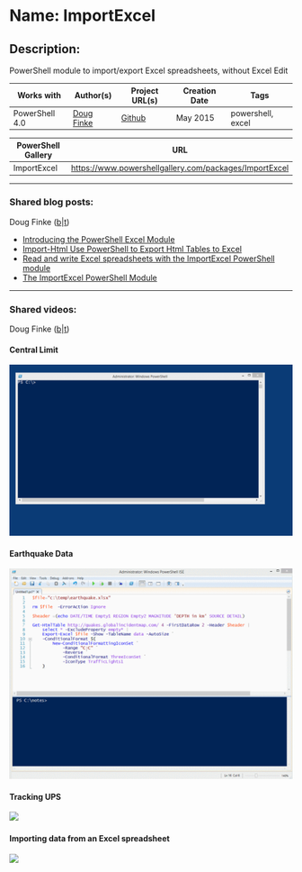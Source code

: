# Name: ImportExcel

## Description:
PowerShell module to import/export Excel spreadsheets, without Excel Edit

| Works with | Author(s) | Project URL(s) | Creation Date | Tags |
|------------|--------|-------------------|---------------|------|
| PowerShell 4.0 | [Doug Finke](https://twitter.com/dfinke) | [Github](https://github.com/dfinke/ImportExcel) | May 2015 | powershell, excel |

| PowerShell Gallery | URL |
|--------------------|--------|
| ImportExcel | https://www.powershellgallery.com/packages/ImportExcel |
____

### Shared blog posts:
Doug Finke ([b](dfinke.github.io)|[t](https://twitter.com/dfinke))
* [Introducing the PowerShell Excel Module](https://blogs.technet.microsoft.com/heyscriptingguy/2015/11/25/introducing-the-powershell-excel-module-2/)
* [Import-Html Use PowerShell to Export Html Tables to Excel](https://dfinke.github.io/2016/import-html-use-powershell-to-export-html-tables-to-excel/)
* [Read and write Excel spreadsheets with the ImportExcel PowerShell module](https://4sysops.com/archives/read-and-write-excel-spreadsheets-with-the-importexcel-powershell-module/)
* [The ImportExcel PowerShell Module](https://www.altitude365.com/2016/01/08/importexcel-powershell/)
____

### Shared videos:
Doug Finke ([b](dfinke.github.io)|[t](https://twitter.com/dfinke))

#### Central Limit
![](https://raw.githubusercontent.com/dfinke/GifCam/master/CentralLimit.gif)

#### Earthquake Data
![](https://raw.githubusercontent.com/dfinke/GifCam/master/GetEarthquakeData.gif)

#### Tracking UPS
![](https://raw.githubusercontent.com/dfinke/ImportExcel/master/images/Tracking.gif)

#### Importing data from an Excel spreadsheet

![](https://raw.githubusercontent.com/dfinke/ImportExcel/master/images/TryImportExcel.gif)